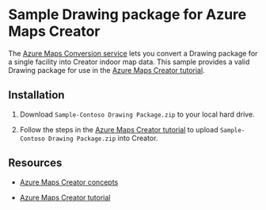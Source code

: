 # Sample Drawing package for Azure Maps Creator

The [Azure Maps Conversion service](https://docs.microsoft.com/rest/api/maps/data/conversion) lets you convert a Drawing package for a single facility into Creator indoor map data. This sample provides a valid Drawing package for use in the [Azure Maps Creator tutorial](https://docs.microsoft.com/azure/azure-maps/tutorial-creator-indoor-maps).

## Installation

1. Download `Sample-Contoso Drawing Package.zip` to your local hard drive.

2. Follow the steps in the [Azure Maps Creator tutorial](https://docs.microsoft.com/azure/azure-maps/tutorial-creator-indoor-maps) to upload `Sample-Contoso Drawing Package.zip` into Creator.

## Resources

* [Azure Maps Creator concepts](https://docs.microsoft.com/azure/azure-maps/creator-indoor-maps)

* [Azure Maps Creator tutorial](https://docs.microsoft.com/azure/azure-maps/tutorial-creator-indoor-maps)
